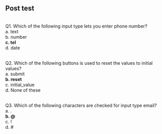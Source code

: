 ## Post test
<br>
Q1. Which of the following input type lets you enter phone number?<br>
a.	text<br>
b.	number<br>
<b>c.	tel</b><br>
d.	date<br><br>

Q2. Which of the following buttons is used to reset the values to initial values?<br>
a.	submit<br>
<b>b.	reset</b><br>
c.	initial_value<br>
d.	None of these<br><br>

Q3. Which of the following characters are checked for input type email?<br>
a.	. <br>
<b>b.	@ </b><br>
c.	! <br>
d.	# <br>
